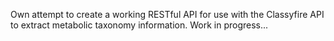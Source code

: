 Own attempt to create a working RESTful API for use with the Classyfire API to extract metabolic taxonomy information. Work in progress...
